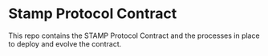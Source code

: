 # Stamp Protocol Contract

This repo contains the STAMP Protocol Contract and the processes in place to deploy and evolve the contract.